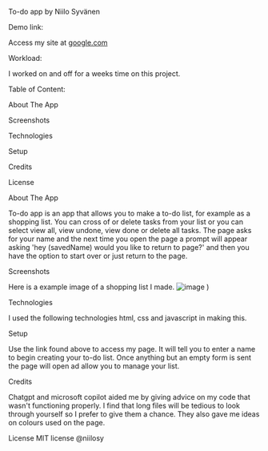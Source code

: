 To-do app by Niilo Syvänen





Demo link:

Access my site at [google.com](https://niilosy.github.io/todoapp/)



Workload:

I worked on and off for a weeks time on this project.



Table of Content:

About The App

Screenshots

Technologies

Setup

Credits

License




About The App

To-do app is an app that allows you to make a to-do list, for example as a shopping list. You can cross of or delete tasks from your list or you can select view all, view undone, view done or delete all tasks. The page asks for your name and the next time you open the page a prompt will appear asking 'hey (savedName) would you like to return to page?' and then you have the option to start over or just return to the page.

Screenshots

Here is a example image of a shopping list I made. ![image](https://github.com/user-attachments/assets/7836a9ca-6e9a-4c3d-bdf5-f5c5e6f0f9bd)
)

Technologies

I used the following technologies html, css and javascript in making this.

Setup

Use the link found above to access my page. It will tell you to enter a name to begin creating your to-do list. Once anything but an empty form is sent the page will open ad allow you to manage your list.



Credits

Chatgpt and microsoft copilot aided me by giving advice on my code that wasn't functioning properly. I find that long files will be tedious to look through yourself so I prefer to give them a chance.
They also gave me ideas on colours used on the page.


License
MIT license @niilosy
